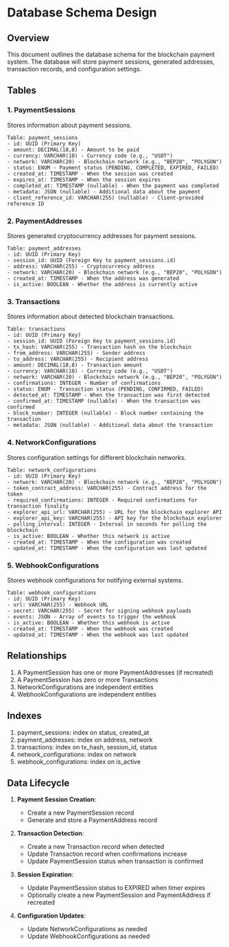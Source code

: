 # Database Schema Design

## Overview

This document outlines the database schema for the blockchain payment system. The database will store payment sessions, generated addresses, transaction records, and configuration settings.

## Tables

### 1. PaymentSessions

Stores information about payment sessions.

```
Table: payment_sessions
- id: UUID (Primary Key)
- amount: DECIMAL(18,8) - Amount to be paid
- currency: VARCHAR(10) - Currency code (e.g., "USDT")
- network: VARCHAR(20) - Blockchain network (e.g., "BEP20", "POLYGON")
- status: ENUM - Payment status (PENDING, COMPLETED, EXPIRED, FAILED)
- created_at: TIMESTAMP - When the session was created
- expires_at: TIMESTAMP - When the session expires
- completed_at: TIMESTAMP (nullable) - When the payment was completed
- metadata: JSON (nullable) - Additional data about the payment
- client_reference_id: VARCHAR(255) (nullable) - Client-provided reference ID
```

### 2. PaymentAddresses

Stores generated cryptocurrency addresses for payment sessions.

```
Table: payment_addresses
- id: UUID (Primary Key)
- session_id: UUID (Foreign Key to payment_sessions.id)
- address: VARCHAR(255) - Cryptocurrency address
- network: VARCHAR(20) - Blockchain network (e.g., "BEP20", "POLYGON")
- created_at: TIMESTAMP - When the address was generated
- is_active: BOOLEAN - Whether the address is currently active
```

### 3. Transactions

Stores information about detected blockchain transactions.

```
Table: transactions
- id: UUID (Primary Key)
- session_id: UUID (Foreign Key to payment_sessions.id)
- tx_hash: VARCHAR(255) - Transaction hash on the blockchain
- from_address: VARCHAR(255) - Sender address
- to_address: VARCHAR(255) - Recipient address
- amount: DECIMAL(18,8) - Transaction amount
- currency: VARCHAR(10) - Currency code (e.g., "USDT")
- network: VARCHAR(20) - Blockchain network (e.g., "BEP20", "POLYGON")
- confirmations: INTEGER - Number of confirmations
- status: ENUM - Transaction status (PENDING, CONFIRMED, FAILED)
- detected_at: TIMESTAMP - When the transaction was first detected
- confirmed_at: TIMESTAMP (nullable) - When the transaction was confirmed
- block_number: INTEGER (nullable) - Block number containing the transaction
- metadata: JSON (nullable) - Additional data about the transaction
```

### 4. NetworkConfigurations

Stores configuration settings for different blockchain networks.

```
Table: network_configurations
- id: UUID (Primary Key)
- network: VARCHAR(20) - Blockchain network (e.g., "BEP20", "POLYGON")
- token_contract_address: VARCHAR(255) - Contract address for the token
- required_confirmations: INTEGER - Required confirmations for transaction finality
- explorer_api_url: VARCHAR(255) - URL for the blockchain explorer API
- explorer_api_key: VARCHAR(255) - API key for the blockchain explorer
- polling_interval: INTEGER - Interval in seconds for polling the blockchain
- is_active: BOOLEAN - Whether this network is active
- created_at: TIMESTAMP - When the configuration was created
- updated_at: TIMESTAMP - When the configuration was last updated
```

### 5. WebhookConfigurations

Stores webhook configurations for notifying external systems.

```
Table: webhook_configurations
- id: UUID (Primary Key)
- url: VARCHAR(255) - Webhook URL
- secret: VARCHAR(255) - Secret for signing webhook payloads
- events: JSON - Array of events to trigger the webhook
- is_active: BOOLEAN - Whether this webhook is active
- created_at: TIMESTAMP - When the webhook was created
- updated_at: TIMESTAMP - When the webhook was last updated
```

## Relationships

1. A PaymentSession has one or more PaymentAddresses (if recreated)
2. A PaymentSession has zero or more Transactions
3. NetworkConfigurations are independent entities
4. WebhookConfigurations are independent entities

## Indexes

1. payment_sessions: index on status, created_at
2. payment_addresses: index on address, network
3. transactions: index on tx_hash, session_id, status
4. network_configurations: index on network
5. webhook_configurations: index on is_active

## Data Lifecycle

1. **Payment Session Creation**:
   - Create a new PaymentSession record
   - Generate and store a PaymentAddress record

2. **Transaction Detection**:
   - Create a new Transaction record when detected
   - Update Transaction record when confirmations increase
   - Update PaymentSession status when transaction is confirmed

3. **Session Expiration**:
   - Update PaymentSession status to EXPIRED when timer expires
   - Optionally create a new PaymentSession and PaymentAddress if recreated

4. **Configuration Updates**:
   - Update NetworkConfigurations as needed
   - Update WebhookConfigurations as needed
